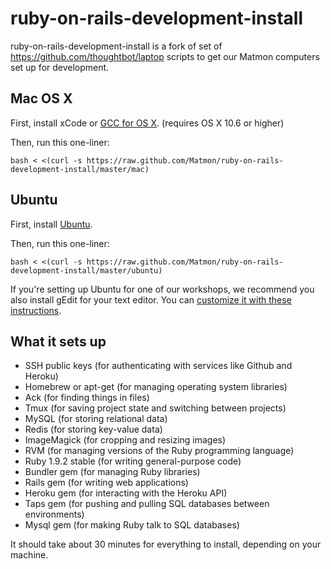 ruby-on-rails-development-install
======

ruby-on-rails-development-install is a fork of set of https://github.com/thoughtbot/laptop scripts to get our Matmon computers set up for development.

Mac OS X
--------

First, install xCode or [GCC for OS X](https://github.com/kennethreitz/osx-gcc-installer). (requires OS X 10.6 or higher)

Then, run this one-liner:

    bash < <(curl -s https://raw.github.com/Matmon/ruby-on-rails-development-install/master/mac)

Ubuntu
------

First, install [Ubuntu](http://www.ubuntu.com/download).

Then, run this one-liner:

    bash < <(curl -s https://raw.github.com/Matmon/ruby-on-rails-development-install/master/ubuntu)

If you're setting up Ubuntu for one of our workshops, we recommend you also install gEdit for your text editor.
You can [customize it with these instructions](http://blog.sudobits.com/2011/04/02/textmate-for-ubuntu-linux/).

What it sets up
---------------

* SSH public keys (for authenticating with services like Github and Heroku)
* Homebrew or apt-get (for managing operating system libraries)
* Ack (for finding things in files)
* Tmux (for saving project state and switching between projects)
* MySQL (for storing relational data)
* Redis (for storing key-value data)
* ImageMagick (for cropping and resizing images)
* RVM (for managing versions of the Ruby programming language)
* Ruby 1.9.2 stable (for writing general-purpose code)
* Bundler gem (for managing Ruby libraries)
* Rails gem (for writing web applications)
* Heroku gem (for interacting with the Heroku API)
* Taps gem (for pushing and pulling SQL databases between environments)
* Mysql gem (for making Ruby talk to SQL databases)

It should take about 30 minutes for everything to install, depending on your machine.
